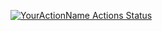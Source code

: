 [![YourActionName Actions Status](https://github.com/gi11es/thumbor-docker/workflows/Wikimedia%20Thumbor%20Python%20plugins/badge.svg)](https://github.com/gi11es/thumbor-docker/actions)
